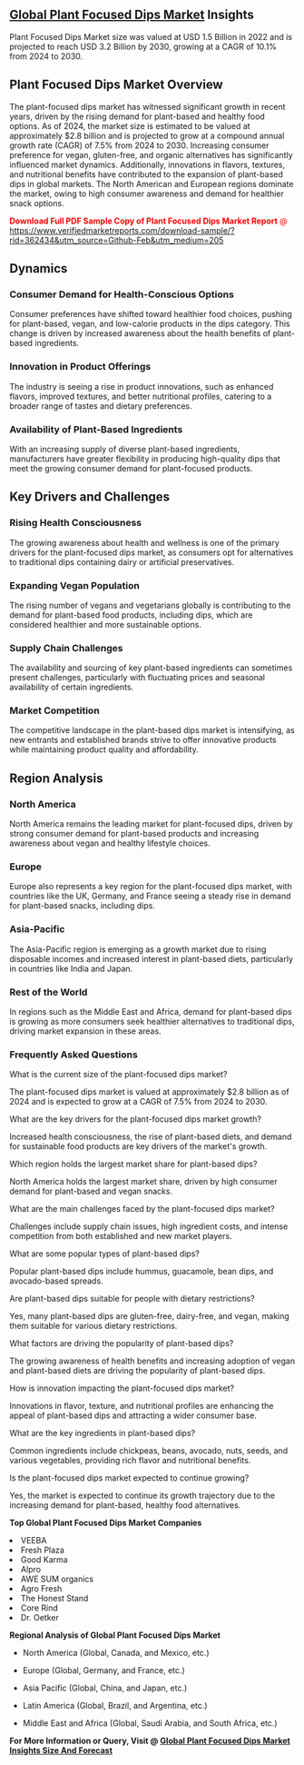 <h2><a href="https://www.verifiedmarketreports.com/download-sample/?rid=362434&amp;utm_source=Github&amp;utm_medium=205" target="_blank">Global Plant Focused Dips Market</a> Insights</h2><p>Plant Focused Dips Market size was valued at USD 1.5 Billion in 2022 and is projected to reach USD 3.2 Billion by 2030, growing at a CAGR of 10.1% from 2024 to 2030.</p><p> <h2>Plant Focused Dips Market Overview</h2> <p>The plant-focused dips market has witnessed significant growth in recent years, driven by the rising demand for plant-based and healthy food options. As of 2024, the market size is estimated to be valued at approximately $2.8 billion and is projected to grow at a compound annual growth rate (CAGR) of 7.5% from 2024 to 2030. Increasing consumer preference for vegan, gluten-free, and organic alternatives has significantly influenced market dynamics. Additionally, innovations in flavors, textures, and nutritional benefits have contributed to the expansion of plant-based dips in global markets. The North American and European regions dominate the market, owing to high consumer awareness and demand for healthier snack options. <p><span class=""><span style="color: #ff0000;"><strong>Download Full PDF Sample Copy of Plant Focused Dips Market Report</strong> @ </span><a href="https://www.verifiedmarketreports.com/download-sample/?rid=362434&amp;utm_source=Github-Feb&amp;utm_medium=205" target="_blank">https://www.verifiedmarketreports.com/download-sample/?rid=362434&amp;utm_source=Github-Feb&amp;utm_medium=205</a></span></p></p> <h2>Dynamics</h2> <p><h3>Consumer Demand for Health-Conscious Options</h3> Consumer preferences have shifted toward healthier food choices, pushing for plant-based, vegan, and low-calorie products in the dips category. This change is driven by increased awareness about the health benefits of plant-based ingredients.</p> <p><h3>Innovation in Product Offerings</h3> The industry is seeing a rise in product innovations, such as enhanced flavors, improved textures, and better nutritional profiles, catering to a broader range of tastes and dietary preferences.</p> <p><h3>Availability of Plant-Based Ingredients</h3> With an increasing supply of diverse plant-based ingredients, manufacturers have greater flexibility in producing high-quality dips that meet the growing consumer demand for plant-focused products.</p> <h2>Key Drivers and Challenges</h2> <p><h3>Rising Health Consciousness</h3> The growing awareness about health and wellness is one of the primary drivers for the plant-focused dips market, as consumers opt for alternatives to traditional dips containing dairy or artificial preservatives.</p> <p><h3>Expanding Vegan Population</h3> The rising number of vegans and vegetarians globally is contributing to the demand for plant-based food products, including dips, which are considered healthier and more sustainable options.</p> <p><h3>Supply Chain Challenges</h3> The availability and sourcing of key plant-based ingredients can sometimes present challenges, particularly with fluctuating prices and seasonal availability of certain ingredients.</p> <p><h3>Market Competition</h3> The competitive landscape in the plant-based dips market is intensifying, as new entrants and established brands strive to offer innovative products while maintaining product quality and affordability.</p> <h2>Region Analysis</h2> <p><h3>North America</h3> North America remains the leading market for plant-focused dips, driven by strong consumer demand for plant-based products and increasing awareness about vegan and healthy lifestyle choices.</p> <p><h3>Europe</h3> Europe also represents a key region for the plant-focused dips market, with countries like the UK, Germany, and France seeing a steady rise in demand for plant-based snacks, including dips.</p> <p><h3>Asia-Pacific</h3> The Asia-Pacific region is emerging as a growth market due to rising disposable incomes and increased interest in plant-based diets, particularly in countries like India and Japan.</p> <p><h3>Rest of the World</h3> In regions such as the Middle East and Africa, demand for plant-based dips is growing as more consumers seek healthier alternatives to traditional dips, driving market expansion in these areas.</p> <h3>Frequently Asked Questions</h3> <p>What is the current size of the plant-focused dips market?</p> <p>The plant-focused dips market is valued at approximately $2.8 billion as of 2024 and is expected to grow at a CAGR of 7.5% from 2024 to 2030.</p> <p>What are the key drivers for the plant-focused dips market growth?</p> <p>Increased health consciousness, the rise of plant-based diets, and demand for sustainable food products are key drivers of the market's growth.</p> <p>Which region holds the largest market share for plant-based dips?</p> <p>North America holds the largest market share, driven by high consumer demand for plant-based and vegan snacks.</p> <p>What are the main challenges faced by the plant-focused dips market?</p> <p>Challenges include supply chain issues, high ingredient costs, and intense competition from both established and new market players.</p> <p>What are some popular types of plant-based dips?</p> <p>Popular plant-based dips include hummus, guacamole, bean dips, and avocado-based spreads.</p> <p>Are plant-based dips suitable for people with dietary restrictions?</p> <p>Yes, many plant-based dips are gluten-free, dairy-free, and vegan, making them suitable for various dietary restrictions.</p> <p>What factors are driving the popularity of plant-based dips?</p> <p>The growing awareness of health benefits and increasing adoption of vegan and plant-based diets are driving the popularity of plant-based dips.</p> <p>How is innovation impacting the plant-focused dips market?</p> <p>Innovations in flavor, texture, and nutritional profiles are enhancing the appeal of plant-based dips and attracting a wider consumer base.</p> <p>What are the key ingredients in plant-based dips?</p> <p>Common ingredients include chickpeas, beans, avocado, nuts, seeds, and various vegetables, providing rich flavor and nutritional benefits.</p> <p>Is the plant-focused dips market expected to continue growing?</p> <p>Yes, the market is expected to continue its growth trajectory due to the increasing demand for plant-based, healthy food alternatives.</p> </p><p><strong>Top Global Plant Focused Dips Market Companies</strong></p><div data-test-id=""><p><li>VEEBA</li><li> Fresh Plaza</li><li> Good Karma</li><li> Alpro</li><li> AWE SUM organics</li><li> Agro Fresh</li><li> The Honest Stand</li><li> Core Rind</li><li> Dr. Oetker</li></p><div><strong>Regional Analysis of&nbsp;Global Plant Focused Dips Market</strong></div><ul><li dir="ltr"><p dir="ltr">North America&nbsp;(Global, Canada, and Mexico, etc.)</p></li><li dir="ltr"><p dir="ltr">Europe (Global, Germany, and France, etc.)</p></li><li dir="ltr"><p dir="ltr">Asia Pacific&nbsp;(Global, China, and Japan, etc.)</p></li><li dir="ltr"><p dir="ltr">Latin America&nbsp;(Global, Brazil, and Argentina, etc.)</p></li><li dir="ltr">Middle East and Africa&nbsp;(Global, Saudi Arabia, and South Africa, etc.)</li></ul><p><strong>For More Information or Query, Visit @&nbsp;</strong><strong><a href="https://www.verifiedmarketreports.com/product/plant-focused-dips-market/?utm_source=Github&amp;utm_medium=205" target="_blank">Global Plant Focused Dips Market Insights Size And Forecast</a></strong></p></div>
